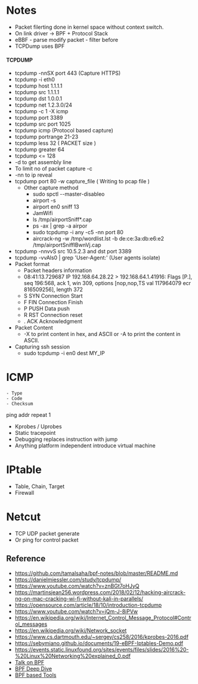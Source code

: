 # Notes
- Packet filerting done in kernel space without context switch.
- On link driver -> BPF + Protocol Stack 
- eBBF - parse modify packet - filter before
- TCPDump uses BPF

#### TCPDUMP
- tcpdump -nnSX port 443 (Capture HTTPS)
- tcpdump -i eth0
- tcpdump host 1.1.1.1
- tcpdump src 1.1.1.1
- tcpdump dst 1.0.0.1
- tcpdump net 1.2.3.0/24
- tcpdump -c 1 -X icmp
- tcpdump port 3389
- tcpdump src port 1025
- tcpdump icmp (Protocol based capture)
- tcpdump portrange 21-23
- tcpdump less 32 ( PACKET size )
- tcpdump greater 64
- tcpdump <= 128
- -d to get assembly line
- To limit no of packet capture -c
- -nn to ip reveal
- tcpdump port 80 -w capture_file ( Writing to pcap file )
    - Other capture method
        - sudo spctl --master-disableo
        - airport -s
        - airport en0 sniff 13
        - JamWifi
        - ls /tmp/airportSniff*.cap
        - ps -ax | grep -a airpor
        - sudo tcpdump -i any -c5 -nn port 80
        - aircrack-ng -w /tmp/wordlist.lst -b de:ce:3a:db:e6:e2 /tmp/airportSnifflBwnVj.cap
- tcpdump -nnvvS src 10.5.2.3 and dst port 3389
- tcpdump -vvAls0 | grep 'User-Agent:' (User agents isolate)   
- Packet format
    - Packet headers information 
    - 08:41:13.729687 IP 192.168.64.28.22 > 192.168.64.1.41916: Flags [P.], seq 196:568, ack 1, win 309, options [nop,nop,TS val 117964079 ecr 816509256], length 372
    - S	SYN	Connection Start
    - F	FIN	Connection Finish
    - P	PUSH Data push
    - R	RST	Connection reset
    - .	ACK	Acknowledgment
- Packet Content
    - -X to print content in hex, and ASCII or -A to print the content in ASCII.      
- Capturing ssh session
    - sudo tcpdump -i en0 dest MY_IP


# ICMP
    - Type 
    - Code 
    - Checksum

ping addr repeat 1

- Kprobes / Uprobes
- Static tracepoint
- Debugging replaces instruction with jump
- Anything platform independent introduce virtual machine

# IPtable
- Table, Chain, Target
- Firewall

# Netcut
- TCP UDP packet generate
- Or ping for control packet

## Reference 
- https://github.com/tamalsaha/bpf-notes/blob/master/README.md
- https://danielmiessler.com/study/tcpdump/
- https://www.youtube.com/watch?v=znBGt7oHJyQ
- https://martinsjean256.wordpress.com/2018/02/12/hacking-aircrack-ng-on-mac-cracking-wi-fi-without-kali-in-parallels/
- https://opensource.com/article/18/10/introduction-tcpdump
- https://www.youtube.com/watch?v=jQm-J-8iPVw
- https://en.wikipedia.org/wiki/Internet_Control_Message_Protocol#Control_messages
- https://en.wikipedia.org/wiki/Network_socket
- https://www.cs.dartmouth.edu/~sergey/cs258/2016/kprobes-2016.pdf
- https://sebymiano.github.io/documents/19-eBPF-Iptables-Demo.pdf
- https://events.static.linuxfound.org/sites/events/files/slides/2016%20-%20Linux%20Networking%20explained_0.pdf
- [Talk on BPF](https://www.youtube.com/watch?v=4SiWL5tULnQ)
- [BPF Deep Dive](https://qmonnet.github.io/whirl-offload/2016/09/01/dive-into-bpf/)
- [BPF based Tools](https://github.com/iovisor/bcc)
